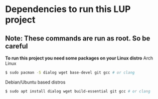 # Dependencies to run this LUP project
## Note: These commands are run as root. So be careful
**To run this project you need some packages on your Linux distro**
Arch Linux
```bash
$ sudo pacman -S dialog wget base-devel git gcc # or clang
```

Debian/Ubuntu based distros

```bash
$ sudo apt install dialog wget build-essential git gcc # or clang
```
